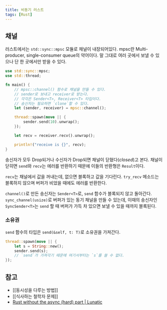 ```yaml
---
title: 비동기 러스트
tags: [Rust]
---
```


## 채널

러스트에서는 `std::sync::mpsc` 모듈로 채널이 내장되어있다. mpsc란 Multi-producer, single-consumer queue의 약어이다. 말 그대로 여러 곳에서 보낼 수 있으나 단 한 곳에서만 받을 수 있다. 

```rust
use std::sync::mpsc;
use std::thread;

fn main() {
    // mpsc::channel() 함수로 채널을 만들 수 있다.
    // sender로 보내고 receiver로 받는다.
    // 각각은 Sender<T>, Receiver<T> 타입이다.
    // 송신자는 필요하면 `clone`할 수 있다.
    let (sender, receiver) = mpsc::channel();

    thread::spawn(move || {
        sender.send(10).unwrap();
    });

    let recv = receiver.recv().unwrap();

    println!("receive is {}", recv);
}
```

송신자가 모두 Drop되거나 수신자가 Drop되면 채널이 닫혔다(*closed*)고 본다. 채널이 닫히면 `send`와 `recv`는 에러를 반환하기 때문에 이들의 반환형은 `Result`이다.

`recv`는 채널에서 값을 꺼내는데, 없으면 블록하고 값을 기다린다. `try_recv` 메소드는 블록하지 않으며 버퍼가 비었을 때에도 에러를 반환한다.

`channel()`로 만든 송신자는 `Sender<T>`로, `send` 함수가 블록되지 않고 돌아간다. `sync_channel(usize)`로 버퍼가 있는 동기 채널을 만들 수 있는데, 이때의 송신자인 `SyncSender<T>`는 `send` 할 때 버퍼가 가득 차 있으면 보낼 수 있을 때까지 블록된다.

### 소유권

`send` 함수의 타입은 `send(&self, t: T)`로 소유권을 가져간다.

```rust
thread::spawn(move || {
    let s = String::new();
    sender.send(s);
    // `send`가 가져각기 때문에 여기서부터는 `s`를 쓸 수 없다.
});
```



## 참고

- [[동시성을 다루는 방법]]
- [[식사하는 철학자 문제]]
- [Rust without the async (hard) part | Lunatic](https://lunatic.solutions/blog/rust-without-the-async-hard-part/)